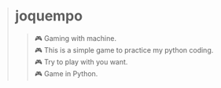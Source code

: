 <html>
<head>
</head>
<body style= "background-color:ligthblue">

> # joquempo
>> 🎮 Gaming with machine.<br>
>> 🎮 This is a simple game to practice my python coding.</br>
>> 🎮 Try to play with you want.<br>
>> 🎮 Game in Python.

</body>
</html>
